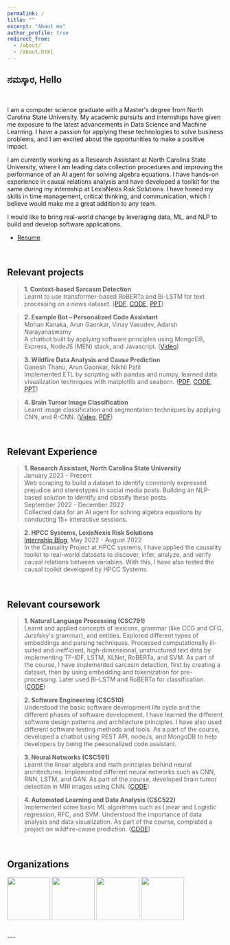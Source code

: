 ```yaml
---
permalink: /
title: ""
excerpt: "About me"
author_profile: true
redirect_from: 
  - /about/
  - /about.html
---
```


ನಮಸ್ಕಾರ, Hello
---

<br/>

I am a computer science graduate with a Master's degree from North Carolina State University. My academic pursuits and internships have given me exposure to the latest advancements in Data Science and Machine Learning. I have a passion for applying these technologies to solve business problems, and I am excited about the opportunities to make a positive impact.

I am currently working as a Research Assistant at North Carolina State University, where I am leading data collection procedures and improving the performance of an AI agent for solving algebra equations. I have hands-on experience in causal relations analysis and have developed a toolkit for the same during my internship at LexisNexis Risk Solutions. I have honed my skills in time management, critical thinking, and communication, which I believe would make me a great addition to any team.

I would like to bring real-world change by leveraging data, ML, and NLP to build and develop software applications.

- <a href="https://drive.google.com/file/d/1PZOysR4Y4lNuQd4aqjFoxxDmwNw6Bepr/view?usp=sharing">Resume</a>

<br/>

Relevant projects
---
> **1. Context-based Sarcasm Detection**  
> Learnt to use transformer-based RoBERTa and Bi-LSTM for text processing on a news dataset. ([PDF](https://github.com/ArunGaonkar/Sarcasm-Detection/blob/main/agaonka_termPaper.pdf), [CODE](https://github.com/ArunGaonkar/Sarcasm-Detection), [PPT](https://github.com/ArunGaonkar/Sarcasm-Detection/blob/main/NLP%20Demo.pdf))

> **2. Example Bot – Personalized Code Assistant**  
> Mohan Kanaka, Arun Gaonkar, Vinay Vasudev, Adarsh Narayanaswamy  
> A chatbot built by applying software principles using MongoDB, Express, NodeJS (MEN) stack, and Javascript. ([Video](https://drive.google.com/file/d/1LcEMi9sS8UlYxKTcIx9UkuCYGLf8VS0B/view?usp=sharing))  

> **3. Wildfire Data Analysis and Cause Prediction**  
> Ganesh Thanu, Arun Gaonkar, Nikhil Patil  
> Implemented ETL by scripting with pandas and numpy, learned data visualization techniques with matplotlib and seaborn. ([PDF](https://github.com/ArunGaonkar/Wildfire-cause-prediction/blob/main/P24_WildFireCausePrediction.pdf), [CODE](https://github.com/ArunGaonkar/Wildfire-cause-prediction/blob/main/ALDA_Project.ipynb), [PPT](https://github.com/ArunGaonkar/Wildfire-cause-prediction/blob/main/PID24_Wildfire_Cause_Prediction_slides.pdf))  

> **4. Brain Tumor Image Classification**  
> Learnt image classification and segmentation techniques by applying CNN, and R-CNN. ([Video](https://github.com/ArunGaonkar/Brain-Tumor-Detection/blob/main/videos/projF3_final_video.mp4), [PDF](https://github.com/ArunGaonkar/Brain-Tumor-Detection/blob/main/ProjectF4_Team27_Report.pdf))


<br/>

Relevant Experience
--- 

> **1. Research Assistant, North Carolina State University**  
> January 2023 - Present  
> Web scraping to build a dataset to identify commonly expressed prejudice and stereotypes in social media posts. Building an NLP-based solution to identify and classify these posts.  
> September 2022 - December 2022  
> Collected data for an AI agent for solving algebra equations by conducting 15+ interactive sessions. 

> **2. HPCC Systems, LexisNexis Risk Solutions**  
> <a href="https://arungaonkar.github.io/HPCC-Causality-Blog/">Internship Blog</a>, May 2022 - August 2022  
> In the Causality Project at HPCC systems, I have applied the causality toolkit to real-world datasets to discover, infer, analyze, and verify causal relations between variables. With this, I have also tested the causal toolkit developed by HPCC Systems.

<br/>

Relevant coursework
---

> **1. Natural Language Processing (CSC791)**  
> Learnt and applied concepts of lexicons, grammar (like CCG and CFG, Jurafsky's grammar), and entities. Explored different types of embeddings and parsing techniques. Processed computationally ill-suited and inefficient, high-dimensional, unstructured text data by implementing TF-IDF, LSTM, XLNet, RoBERTa, and SVM.
As part of the course, I have implemented sarcasm detection, first by creating a dataset, then by using embedding and tokenization for pre-processing. Later used Bi-LSTM and RoBERTa for classification.([CODE](https://github.com/ArunGaonkar/Sarcasm-Detection))

> **2. Software Engineering (CSC510)**  
> Understood the basic software development life cycle and the different phases of software development. I have learned the different software design patterns and architecture principles. I have also used different software testing methods and tools. As a part of the course, developed a chatbot using REST API, nodeJs, and MongoDB to help developers by being the peesonalized code assistant.

> **3. Neural Networks (CSC591)**  
> Learnt the linear algebra and math principles behind neural architectures. Implemented different neural networks such as CNN, RNN, LSTM, and GAN. As part of the course, developed brain tumor detection in MRI images using CNN. ([CODE](https://github.com/ArunGaonkar/Brain-Tumor-Detection))

> **4. Automated Learning and Data Analysis (CSC522)**  
> Implemented some basic ML algorithms such as Linear and Logistic regression, RFC, and SVM. Understood the importance of data analysis and data visualization. As part of the course, completed a project on wildfire-cause prediction. ([CODE](https://github.com/ArunGaonkar/Wildfire-cause-prediction))

<br/>

Organizations
---

<p float="left">

  <img align="center" src="https://brand.ncsu.edu/assets/logos/ncstate-brick-2x2-red-min.png" width="100"/>
  <!-- <img align="center" src="https://static3.mysiteserver.net/Images/PortCityJava/site/template/images/logo-lg.png" width="100"/> -->
  <img align="center" src="https://hpccsystems.com/wp-content/uploads/2022/10/HPCC_Logo_0.png" width="100"/>
  <img align="center" src="https://risk.lexisnexis.com/-/media/images/lnrs/logos/logo_lexis.png" width="100"/>
  <img align="center" src="https://ieee-ras-pesu.github.io/website/assets/img/pesu-logo.png" width="100"/>
</p>

<br/>
---
